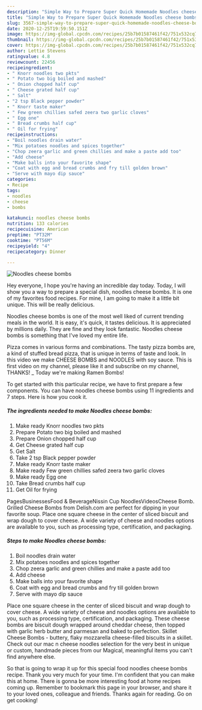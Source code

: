 ```yaml
---
description: "Simple Way to Prepare Super Quick Homemade Noodles cheese bombs"
title: "Simple Way to Prepare Super Quick Homemade Noodles cheese bombs"
slug: 3567-simple-way-to-prepare-super-quick-homemade-noodles-cheese-bombs
date: 2020-12-25T19:59:50.151Z
image: https://img-global.cpcdn.com/recipes/25b7b01587461f42/751x532cq70/noodles-cheese-bombs-recipe-main-photo.jpg
thumbnail: https://img-global.cpcdn.com/recipes/25b7b01587461f42/751x532cq70/noodles-cheese-bombs-recipe-main-photo.jpg
cover: https://img-global.cpcdn.com/recipes/25b7b01587461f42/751x532cq70/noodles-cheese-bombs-recipe-main-photo.jpg
author: Lettie Stevens
ratingvalue: 4.8
reviewcount: 22456
recipeingredient:
- " Knorr noodles two pkts"
- " Potato two big boiled and mashed"
- " Onion chopped half cup"
- " Cheese grated half cup"
- " Salt"
- "2 tsp Black pepper powder"
- " Knorr taste maker"
- " Few green chillies safed zeera two garlic cloves"
- " Egg one"
- " Bread crumbs half cup"
- " Oil for frying"
recipeinstructions:
- "Boil noodles drain water"
- "Mix potatoes noodles and spices together"
- "Chop zeera garlic and green chillies and make a paste add too"
- "Add cheese"
- "Make balls into your favorite shape"
- "Coat with egg and bread crumbs and fry till golden brown"
- "Serve with mayo dip sauce"
categories:
- Recipe
tags:
- noodles
- cheese
- bombs

katakunci: noodles cheese bombs 
nutrition: 133 calories
recipecuisine: American
preptime: "PT32M"
cooktime: "PT56M"
recipeyield: "4"
recipecategory: Dinner

---
```



![Noodles cheese bombs](https://img-global.cpcdn.com/recipes/25b7b01587461f42/751x532cq70/noodles-cheese-bombs-recipe-main-photo.jpg)

Hey everyone, I hope you're having an incredible day today. Today, I will show you a way to prepare a special dish, noodles cheese bombs. It is one of my favorites food recipes. For mine, I am going to make it a little bit unique. This will be really delicious.

Noodles cheese bombs is one of the most well liked of current trending meals in the world. It is easy, it's quick, it tastes delicious. It is appreciated by millions daily. They are fine and they look fantastic. Noodles cheese bombs is something that I've loved my entire life.

Pizza comes in various forms and combinations. The tasty pizza bombs are, a kind of stuffed bread pizza, that is unique in terms of taste and look. In this video we make CHEESE BOMBS and NOODLES with soy sauce. This is first video on my channel, please like it and subscribe on my channel, THANKS! _ Today we&#39;re making Ramen Bombs!


To get started with this particular recipe, we have to first prepare a few components. You can have noodles cheese bombs using 11 ingredients and 7 steps. Here is how you cook it.

<!--inarticleads1-->

##### The ingredients needed to make Noodles cheese bombs:

1. Make ready  Knorr noodles two pkts
1. Prepare  Potato two big boiled and mashed
1. Prepare  Onion chopped half cup
1. Get  Cheese grated half cup
1. Get  Salt
1. Take 2 tsp Black pepper powder
1. Make ready  Knorr taste maker
1. Make ready  Few green chillies safed zeera two garlic cloves
1. Make ready  Egg one
1. Take  Bread crumbs half cup
1. Get  Oil for frying


PagesBusinessesFood &amp; BeverageNissin Cup NoodlesVideosCheese Bomb. Grilled Cheese Bombs from Delish.com are perfect for dipping in your favorite soup. Place one square cheese in the center of sliced biscuit and wrap dough to cover cheese. A wide variety of cheese and noodles options are available to you, such as processing type, certification, and packaging. 

<!--inarticleads2-->

##### Steps to make Noodles cheese bombs:

1. Boil noodles drain water
1. Mix potatoes noodles and spices together
1. Chop zeera garlic and green chillies and make a paste add too
1. Add cheese
1. Make balls into your favorite shape
1. Coat with egg and bread crumbs and fry till golden brown
1. Serve with mayo dip sauce


Place one square cheese in the center of sliced biscuit and wrap dough to cover cheese. A wide variety of cheese and noodles options are available to you, such as processing type, certification, and packaging. These cheese bombs are biscuit dough wrapped around cheddar cheese, then topped with garlic herb butter and parmesan and baked to perfection. Skillet Cheese Bombs - buttery, flaky mozzarella cheese-filled biscuits in a skillet. Check out our mac n cheese noodles selection for the very best in unique or custom, handmade pieces from our Magical, meaningful items you can&#39;t find anywhere else. 

So that is going to wrap it up for this special food noodles cheese bombs recipe. Thank you very much for your time. I'm confident that you can make this at home. There is gonna be more interesting food at home recipes coming up. Remember to bookmark this page in your browser, and share it to your loved ones, colleague and friends. Thanks again for reading. Go on get cooking!
